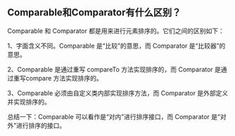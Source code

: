 ## Comparable和Comparator有什么区别？

Comparable 和 Comparator 都是用来进行元素排序的。它们之间的区别如下：

1、字面含义不同。Comparable 是“比较”的意思，而 Comparator 是“比较器”的意思。

2、Comparable 是通过重写 compareTo 方法实现排序的，而 Comparator 是通过重写compare 方法实现排序的。

3、Comparable 必须由自定义类内部实现排序方法，而 Comparator 是外部定义并实现排序的。



总结一下：Comparable 可以看作是“对内”进行排序接口，而 Comparator 是“对外”进行排序的接口。

